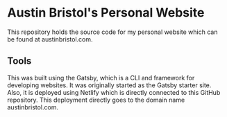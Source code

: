 # Austin Bristol's Personal Website

This repository holds the source code for my personal website which can be found at austinbristol.com.

## Tools

This was built using the Gatsby, which is a CLI and framework for developing websites. It was originally started as the Gatsby starter site. Also, it is deployed using Netlify which is directly connected to this GitHub repository. This deployment directly goes to the domain name austinbristol.com.
